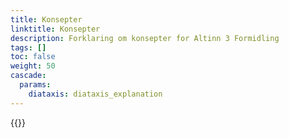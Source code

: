 ```yaml
---
title: Konsepter
linktitle: Konsepter
description: Forklaring om konsepter for Altinn 3 Formidling
tags: []
toc: false
weight: 50
cascade:
  params:
    diataxis: diataxis_explanation
---
```


{{<children />}}
